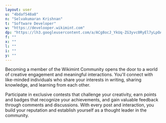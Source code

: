 ```yaml
---
layout: user
u: "4bdaf548a8"
n: "Selvakumaran Krishnan"
t: "Software Developer"
w: "https://develooper.wikimint.com"
dp: "https://lh3.googleusercontent.com/a/ACg8ocJ_YkUq-ZG3yvc0RyEl7yLpOAa0m_RqYqT49LPKfeK2r915yA=s96-c"
f: ""
x: ""
l: ""
i: ""
y: ""
---
```

Becoming a member of the Wikimint Community opens the door to a world of creative engagement and meaningful interactions. You'll connect with like-minded individuals who share your interests in writing, sharing knowledge, and learning from each other.

Participate in exclusive contests that challenge your creativity, earn points and badges that recognize your achievements, and gain valuable feedback through comments and discussions. With every post and interaction, you build your reputation and establish yourself as a thought leader in the community.
